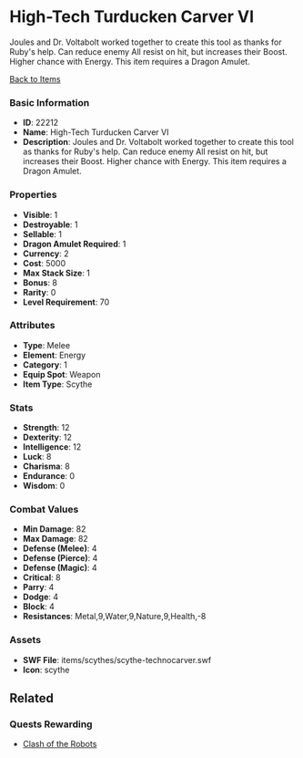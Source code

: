 # High-Tech Turducken Carver VI

Joules and Dr. Voltabolt worked together to create this tool as thanks for Ruby's help. Can reduce enemy All resist on hit, but increases their Boost. Higher chance with Energy. This item requires a Dragon Amulet.

[Back to Items](../items.md)

### Basic Information

- **ID**: 22212
- **Name**: High-Tech Turducken Carver VI
- **Description**: Joules and Dr. Voltabolt worked together to create this tool as thanks for Ruby&#039;s help. Can reduce enemy All resist on hit, but increases their Boost. Higher chance with Energy. This item requires a Dragon Amulet.

### Properties

- **Visible**: 1
- **Destroyable**: 1
- **Sellable**: 1
- **Dragon Amulet Required**: 1
- **Currency**: 2
- **Cost**: 5000
- **Max Stack Size**: 1
- **Bonus**: 8
- **Rarity**: 0
- **Level Requirement**: 70

### Attributes

- **Type**: Melee
- **Element**: Energy
- **Category**: 1
- **Equip Spot**: Weapon
- **Item Type**: Scythe

### Stats

- **Strength**: 12
- **Dexterity**: 12
- **Intelligence**: 12
- **Luck**: 8
- **Charisma**: 8
- **Endurance**: 0
- **Wisdom**: 0

### Combat Values

- **Min Damage**: 82
- **Max Damage**: 82
- **Defense (Melee)**: 4
- **Defense (Pierce)**: 4
- **Defense (Magic)**: 4
- **Critical**: 8
- **Parry**: 4
- **Dodge**: 4
- **Block**: 4
- **Resistances**: Metal,9,Water,9,Nature,9,Health,-8

### Assets

- **SWF File**: items/scythes/scythe-technocarver.swf
- **Icon**: scythe

## Related

### Quests Rewarding

- [Clash of the Robots](../quests/2197-clash-of-the-robots.md)

